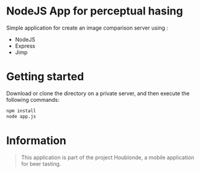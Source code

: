 # NodeJS App for perceptual hasing

Simple application for create an image comparison server using :
- NodeJS
- Express
- Jimp

# Getting started

Download or clone the directory on a private server, and then execute the following commands:
```bash
npm install
node app.js
```

# Information

> This application is part of the project Houblonde, a mobile application for beer tasting.
